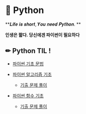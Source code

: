 # 📖 Python

**𝑳𝒊𝒇𝒆 𝒊𝒔 𝒔𝒉𝒐𝒓𝒕, 𝒀𝒐𝒖 𝒏𝒆𝒆𝒅 𝑷𝒚𝒕𝒉𝒐𝒏. **

**인생은 짧다. 당신에겐 파이썬이 필요하다**



##  ✏ Python TIL !

- [파이썬 기초 문법](Python_기초/Python_기초.md)

- [파이썬 알고리즘 기초](알고리즘_기초/알고리즘_기초.md)
  - [기출 문제 풀이](알고리즘_기초/기출문제_pratice.py)

- [파이썬 함수 기초](함수_기초/함수.md)
  - [기출 문제 풀이](함수_기초/기출_문제)

